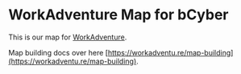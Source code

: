# WorkAdventure Map for bCyber

This is our map for [WorkAdventure](https://workadventu.re).

Map building docs over here [https://workadventu.re/map-building](https://workadventu.re/map-building).

